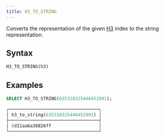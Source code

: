 ```yaml
---
title: H3_TO_STRING
---
```


Converts the representation of the given [H3](https://eng.uber.com/h3/) index to the string representation. 

## Syntax

```sql
H3_TO_STRING(h3)
```

## Examples

```sql
SELECT H3_TO_STRING(635318325446452991);

┌──────────────────────────────────┐
│ h3_to_string(635318325446452991) │
├──────────────────────────────────┤
│ 8d11aa6a38826ff                  │
└──────────────────────────────────┘
```
